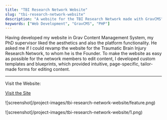 ```yaml
---
title: "TBI Research Network Website"
slug: "tbi-research-network-website"
description: "A website for the TBI Research Network made with GravCMS"
keywords: ["Web Development", "GravCMS", "PHP"]
---
```


Having developed my website in Grav Content Management System, my PhD supervisor liked the aesthetics and also the platform functionality. He asked me if I could revamp the website for the Traumatic Brain Injury Research Network, to whom he is the Founder. To make the website as easy as possible for the network members to edit content, I developed custom templates and blueprints, which provided intuitive, page-specific, tailor-made forms for editing content.

---

Visit the Website:

<a className="btn btn-dark" href="https://tbi-research.uk/" target="_blank" rel="noopener noreferrer"><i className="fa fa-globe"></i> Visit the Site</a>

![screenshot]/project-images/tbi-research-network-website/feature.png)

![screenshot]/project-images/tbi-research-network-website/1.png)

